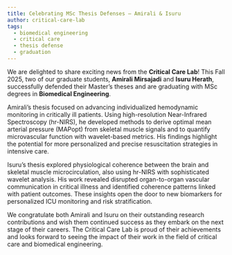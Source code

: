```yaml
---
title: Celebrating MSc Thesis Defenses – Amirali & Isuru
author: critical-care-lab
tags:
  - biomedical engineering
  - critical care
  - thesis defense
  - graduation
---
```


We are delighted to share exciting news from the **Critical Care Lab**! This Fall 2025, two of our graduate students, **Amirali Mirsajadi** and **Isuru Herath**, successfully defended their Master’s theses and are graduating with MSc degrees in **Biomedical Engineering**.

Amirali’s thesis focused on advancing individualized hemodynamic monitoring in critically ill patients. Using high-resolution Near-Infrared Spectroscopy (hr-NIRS), he developed methods to derive optimal mean arterial pressure (MAPopt) from skeletal muscle signals and to quantify microvascular function with wavelet-based metrics. His findings highlight the potential for more personalized and precise resuscitation strategies in intensive care.

Isuru’s thesis explored physiological coherence between the brain and skeletal muscle microcirculation, also using hr-NIRS with sophisticated wavelet analysis. His work revealed disrupted organ-to-organ vascular communication in critical illness and identified coherence patterns linked with patient outcomes. These insights open the door to new biomarkers for personalized ICU monitoring and risk stratification.

We congratulate both Amirali and Isuru on their outstanding research contributions and wish them continued success as they embark on the next stage of their careers. The Critical Care Lab is proud of their achievements and looks forward to seeing the impact of their work in the field of critical care and biomedical engineering.

